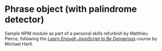 # Phrase object (with palindrome detector)

Sample NPM module as part of a personal skills refurbish by Matthieu Pierce, following the [*Learn Enough JavaScript to Be Dangerous*](https://www.learnenough.com/javascript-tutorial) course by Michael Hartl.
